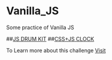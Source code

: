 # Vanilla_JS
Some practice of Vanilla JS 


##[JS DRUM KIT](https://sumit-budhiraja.github.io/Vanilla_JS/01%20-%20JavaScript%20Drum%20Kit/index.html)
##[CSS+JS CLOCK](https://sumit-budhiraja.github.io/Vanilla_JS/02%20-%20JS%20and%20CSS%20Clock/index.html)

To Learn more about this challenge
[Visit](https://javascript30.com/)
